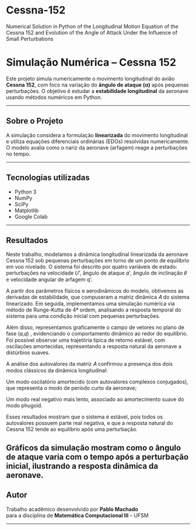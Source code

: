 # Cessna-152
Numerical Solution in Python of the Longitudinal Motion Equation of the Cessna 152 and Evolution of the Angle of Attack Under the Influence of Small Perturbations

# Simulação Numérica – Cessna 152

Este projeto simula numericamente o movimento longitudinal do avião **Cessna 152**, com foco na variação do **ângulo de ataque (α)** após pequenas perturbações. O objetivo é estudar a **estabilidade longitudinal** da aeronave usando métodos numéricos em Python.

---

##  Sobre o Projeto

A simulação considera a formulação **linearizada** do movimento longitudinal e utiliza equações diferenciais ordinárias (EDOs) resolvidas numericamente. O modelo avalia como o nariz da aeronave (arfagem) reage a perturbações no tempo.

---

## Tecnologias utilizadas

- Python 3
- NumPy
- SciPy
- Matplotlib
- Google Colab

---

## Resultados

Neste trabalho, modelamos a dinâmica longitudinal linearizada da aeronave Cessna 152 sob pequenas perturbações em torno de um ponto de equilíbrio em voo nivelado. O sistema foi descrito por quatro variáveis de estado: perturbações na velocidade 𝑈', ângulo de ataque 𝛼', ângulo de inclinação 𝜃 e velocidade angular de arfagem q'.

A partir dos parâmetros físicos e aerodinâmicos do modelo, obtivemos as derivadas de estabilidade, que compuseram a matriz dinâmica 𝐴 do sistema linearizado. Em seguida, implementamos uma simulação numérica via método de Runge-Kutta de 4ª ordem, analisando a resposta temporal do sistema para uma condição inicial com pequenas perturbações.

Além disso, representamos graficamente o campo de vetores no plano de fase (𝛼,𝑞) , evidenciando o comportamento dinâmico ao redor do equilíbrio. Foi possível observar uma trajetória típica de retorno estável, com oscilações amortecidas, representando a resposta natural da aeronave a distúrbios suaves.

A análise dos autovalores da matriz 𝐴 confirmou a presença dos dois modos clássicos da dinâmica longitudinal:

Um modo oscilatório amortecido (com autovalores complexos conjugados), que representa o modo de período curto da aeronave;

Um modo real negativo mais lento, associado ao amortecimento suave do modo phugoid.

Esses resultados mostram que o sistema é estável, pois todos os autovalores possuem parte real negativa, e que a resposta natural do Cessna 152 tende ao equilíbrio após uma perturbação.

Gráficos da simulação mostram como o ângulo de ataque varia com o tempo após a perturbação inicial, ilustrando a resposta dinâmica da aeronave.
---

## Autor

Trabalho acadêmico desenvolvido por **Pablo Machado**  
para a disciplina de **Matemática Computacional III** – UFSM

---

